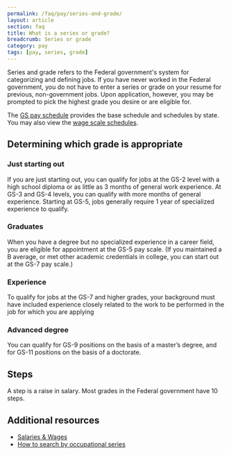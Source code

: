 ```yaml
---
permalink: /faq/pay/series-and-grade/
layout: article
section: faq
title: What is a series or grade?
breadcrumb: Series or grade
category: pay
tags: [pay, series, grade]
---
```


Series and grade refers to the Federal government's system for categorizing and defining jobs. If you have never worked in the Federal government, you do not have to enter a series or grade on your resume for previous, non-government jobs. Upon application, however, you may be prompted to pick the highest grade you desire or are eligible for.

The [GS pay schedule](https://www.opm.gov/policy-data-oversight/pay-leave/salaries-wages/) provides the base schedule and schedules by state. You may also view the [wage scale schedules](https://www.opm.gov/policy-data-oversight/pay-leave/pay-systems/federal-wage-system/).


## Determining which grade is appropriate

### Just starting out

If you are just starting out, you can qualify for jobs at the GS-2 level with a high school diploma or as little as 3 months of general work experience. At GS-3 and GS-4 levels, you can qualify with more months of general experience. Starting at GS-5, jobs generally require 1 year of specialized experience to qualify.

### Graduates

When you have a degree but no specialized experience in a career field, you are eligible for appointment at the GS-5 pay scale. (If you maintained a B average, or met other academic credentials in college, you can start out at the GS-7 pay scale.)

### Experience

To qualify for jobs at the GS-7 and higher grades, your background must have included experience closely related to the work to be performed in the job for which you are applying

### Advanced degree

You can qualify for GS-9 positions on the basis of a master’s degree, and for GS-11 positions on the basis of a doctorate.

## Steps

A step is a raise in salary. Most grades in the Federal government have 10 steps.

## Additional resources

* [Salaries & Wages](https://www.opm.gov/policy-data-oversight/pay-leave/salaries-wages/)
* [How to search by occupational series](../../../how-to/search/filters/series/)
